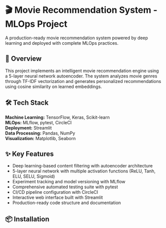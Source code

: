 # 🎬 Movie Recommendation System - MLOps Project

A production-ready movie recommendation system powered by deep learning and deployed with complete MLOps practices.

## 🚀 Overview

This project implements an intelligent movie recommendation engine using a 5-layer neural network autoencoder. The system analyzes movie genres through TF-IDF vectorization and generates personalized recommendations using cosine similarity on learned embeddings.

## 🛠️ Tech Stack

**Machine Learning:** TensorFlow, Keras, Scikit-learn  
**MLOps:** MLflow, pytest, CircleCI  
**Deployment:** Streamlit  
**Data Processing:** Pandas, NumPy  
**Visualization:** Matplotlib, Seaborn

## ✨ Key Features

- Deep learning-based content filtering with autoencoder architecture
- 5-layer neural network with multiple activation functions (ReLU, Tanh, ELU, SELU, Sigmoid)
- Experiment tracking and model versioning with MLflow
- Comprehensive automated testing suite with pytest
- CI/CD pipeline configuration with CircleCI
- Interactive web interface built with Streamlit
- Production-ready code structure and documentation

## 📦 Installation


